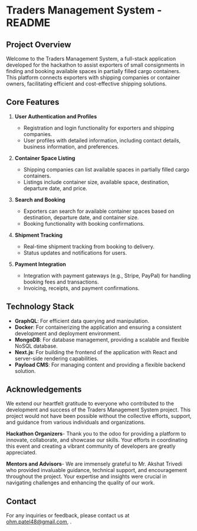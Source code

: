 # Traders Management System - README

## Project Overview

Welcome to the Traders Management System, a full-stack application developed for the hackathon to assist exporters of small consignments in finding and booking available spaces in partially filled cargo containers. This platform connects exporters with shipping companies or container owners, facilitating efficient and cost-effective shipping solutions.

## Core Features

1. **User Authentication and Profiles**
   - Registration and login functionality for exporters and shipping companies.
   - User profiles with detailed information, including contact details, business information, and preferences.

2. **Container Space Listing**
   - Shipping companies can list available spaces in partially filled cargo containers.
   - Listings include container size, available space, destination, departure date, and price.

3. **Search and Booking**
   - Exporters can search for available container spaces based on destination, departure date, and container size.
   - Booking functionality with booking confirmations.

4. **Shipment Tracking**
   - Real-time shipment tracking from booking to delivery.
   - Status updates and notifications for users.

5. **Payment Integration**
   - Integration with payment gateways (e.g., Stripe, PayPal) for handling booking fees and transactions.
   - Invoicing, receipts, and payment confirmations.

## Technology Stack

- **GraphQL**: For efficient data querying and manipulation.
- **Docker**: For containerizing the application and ensuring a consistent development and deployment environment.
- **MongoDB**: For database management, providing a scalable and flexible NoSQL database.
- **Next.js**: For building the frontend of the application with React and server-side rendering capabilities.
- **Payload CMS**: For managing content and providing a flexible backend solution.

## Acknowledgements

We extend our heartfelt gratitude to everyone who contributed to the development and success of the Traders Management System project. This project would not have been possible without the collective efforts, support, and guidance from various individuals and organizations.

**Hackathon Organizers**- 
Thank you to the odoo for providing a platform to innovate, collaborate, and showcase our skills. Your efforts in coordinating this event and creating a vibrant community of developers are greatly appreciated.

**Mentors and Advisors**- 
We are immensely grateful to Mr. Akshat Trivedi who provided invaluable guidance, technical support, and encouragement throughout the project. Your expertise and insights were crucial in navigating challenges and enhancing the quality of our work.

## Contact

For any inquiries or feedback, please contact us at ohm.patel48@gmail.com, .


